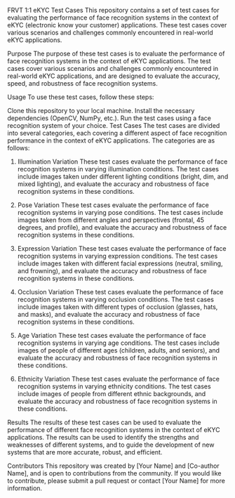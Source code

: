 FRVT 1:1 eKYC Test Cases
This repository contains a set of test cases for evaluating the performance of face recognition systems in the context of eKYC (electronic know your customer) applications. These test cases cover various scenarios and challenges commonly encountered in real-world eKYC applications.

Purpose
The purpose of these test cases is to evaluate the performance of face recognition systems in the context of eKYC applications. The test cases cover various scenarios and challenges commonly encountered in real-world eKYC applications, and are designed to evaluate the accuracy, speed, and robustness of face recognition systems.

Usage
To use these test cases, follow these steps:

Clone this repository to your local machine.
Install the necessary dependencies (OpenCV, NumPy, etc.).
Run the test cases using a face recognition system of your choice.
Test Cases
The test cases are divided into several categories, each covering a different aspect of face recognition performance in the context of eKYC applications. The categories are as follows:

1. Illumination Variation
These test cases evaluate the performance of face recognition systems in varying illumination conditions. The test cases include images taken under different lighting conditions (bright, dim, and mixed lighting), and evaluate the accuracy and robustness of face recognition systems in these conditions.

2. Pose Variation
These test cases evaluate the performance of face recognition systems in varying pose conditions. The test cases include images taken from different angles and perspectives (frontal, 45 degrees, and profile), and evaluate the accuracy and robustness of face recognition systems in these conditions.

3. Expression Variation
These test cases evaluate the performance of face recognition systems in varying expression conditions. The test cases include images taken with different facial expressions (neutral, smiling, and frowning), and evaluate the accuracy and robustness of face recognition systems in these conditions.

4. Occlusion Variation
These test cases evaluate the performance of face recognition systems in varying occlusion conditions. The test cases include images taken with different types of occlusion (glasses, hats, and masks), and evaluate the accuracy and robustness of face recognition systems in these conditions.

5. Age Variation
These test cases evaluate the performance of face recognition systems in varying age conditions. The test cases include images of people of different ages (children, adults, and seniors), and evaluate the accuracy and robustness of face recognition systems in these conditions.

6. Ethnicity Variation
These test cases evaluate the performance of face recognition systems in varying ethnicity conditions. The test cases include images of people from different ethnic backgrounds, and evaluate the accuracy and robustness of face recognition systems in these conditions.

Results
The results of these test cases can be used to evaluate the performance of different face recognition systems in the context of eKYC applications. The results can be used to identify the strengths and weaknesses of different systems, and to guide the development of new systems that are more accurate, robust, and efficient.

Contributors
This repository was created by [Your Name] and [Co-author Name], and is open to contributions from the community. If you would like to contribute, please submit a pull request or contact [Your Name] for more information.



